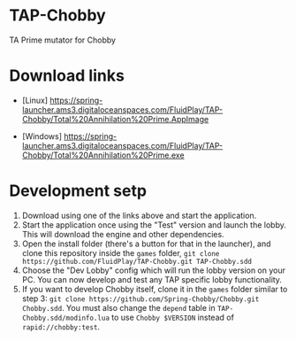 # TAP-Chobby

TA Prime mutator for Chobby

# Download links

- [Linux] https://spring-launcher.ams3.digitaloceanspaces.com/FluidPlay/TAP-Chobby/Total%20Annihilation%20Prime.AppImage

- [Windows] https://spring-launcher.ams3.digitaloceanspaces.com/FluidPlay/TAP-Chobby/Total%20Annihilation%20Prime.exe

# Development setp

1. Download using one of the links above and start the application.
2. Start the application once using the "Test" version and launch the lobby. This will download the engine and other dependencies.
3. Open the install folder (there's a button for that in the launcher), and clone this repository inside the `games` folder, `git clone https://github.com/FluidPlay/TAP-Chobby.git TAP-Chobby.sdd`
4. Choose the "Dev Lobby" config which will run the lobby version on your PC. You can now develop and test any TAP specific lobby functionality.
5. If you want to develop Chobby itself, clone it in the `games` folder similar to step 3: `git clone https://github.com/Spring-Chobby/Chobby.git Chobby.sdd`. You must also change the `depend` table in `TAP-Chobby.sdd/modinfo.lua` to use `Chobby $VERSION` instead of `rapid://chobby:test`.